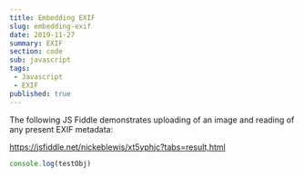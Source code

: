```yaml
---
title: Embedding EXIF
slug: embedding-exif
date: 2019-11-27
summary: EXIF
section: code
sub: javascript
tags: 
 - Javascript
 - EXIF
published: true
---
```

The following JS Fiddle demonstrates uploading of an image and reading of any present EXIF metadata:

https://jsfiddle.net/nickeblewis/xt5yphjc?tabs=result,html


```javascript
console.log(testObj)
```
